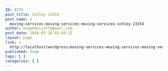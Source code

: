 ```yaml
---
ID: 9770
post_title: Schley 23154
post_name: >
  moving-services-moving-services-moving-services-schley-23154
author: mrgabonijeff@gmail.com
post_date: 2018-03-28 01:49:15
layout: page
link: >
  http://localhost/wordpress/moving-services-moving-services-moving-services-schley-23154/
published: true
tags: [ ]
categories: [ ]
---
```

